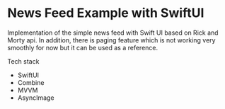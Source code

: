 # News Feed Example with SwiftUI

Implementation of the simple news feed with Swift UI based on Rick and Morty api. In addition, there is paging feature which is not working very smoothly for now but it can be used as a reference.

Tech stack
- SwiftUI
- Combine
- MVVM
- AsyncImage
